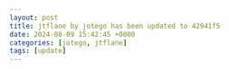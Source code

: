 ```yaml
---
layout: post
title: jtflane by jotego has been updated to 42941f5
date: 2024-08-09 15:42:45 +0000
categories: [jotego, jtflane]
tags: [update]
---
```


